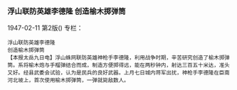 ### 浮山联防英雄李德隆  创造榆木掷弹筒

1947-02-11
第2版()
专栏：

    浮山联防英雄李德隆
    创造榆木掷弹筒
    【本报太岳九日电】浮山蛛网联防英雄神枪手李德隆，利用战争时期，辛苦研究创造了榆木掷弹筒。系将榆木炮与手榴弹结合而成，制造方便掷得远，能在两秒钟内，射达三百五十米达，准头又好。经县武委会试验，认为是民兵的良好武器。上月七日城内蒋军出扰，神枪手李德隆在臣南河北坡上，首次使用榆木掷弹筒，一弹就毙敌数人。
